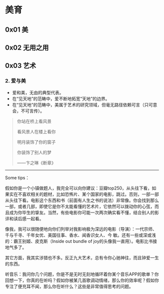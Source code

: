 # 美育

## 0x01 美

## 0x02 无用之用

## 0x03 艺术

### 2. 爱与美

+ 爱和美，无由的典型代表。
+ 在“见天地”的范畴中，爱不断地拓宽“天地”的边界。
+ 在“见天地”的范畴中，美属于艺术的研究领域，但毫无路径依赖可言（只可意会，不可言传）。

> 你站在桥上看风景
>
> 看风景人在楼上看你
>
> 明月装饰了你的窗子
>
> 你装饰了别人的梦
>
> ——卞之琳《断章》

------------------------------------------------------------

Some tips：

假如你是一个小镇做题人，我完全可以向你建议：豆瓣top250，从头往下看，如果实在不喜欢相关的题材，比如恐怖片、某个国家的电影，跳过。否则，一部一部从头往下看。电影这个东西和书（前面有人生之书的说法）非常像。你会找到那么一部，或者几部，即使它是你不太能看懂的艺术片，它依然可以拨动你的心弦，而且成为你毕生的挚友。当然，有些电影你可能一次两次确实看不懂，结合别人的影评和读后感一起看。

像我，我可以很随便地向你们列举对我影响极为深远的电影（导演）：一代宗师、千与千寻、千年女优、美国往事、香水、闻香识女人、今 敏。还有一些或深或浅的：霸王别姬、皮克斯（Inside out bundle of joy的头像我一直用）。电影比书接地气多了。

其它方面，我其实涉猎也不多。反正九大艺术，总有令你心驰神往，而且钟爱一生的东西。

听音乐：我问你几个问题，你是不是无时无刻地循环着你某个音乐APP的歌单？你回想一下，你真的在听吗？假如你被某几首歌调动情绪，那么你的效率呢？假如你专注了便充耳不闻，那么你在听什么？这些是非常值得思考的问题。
